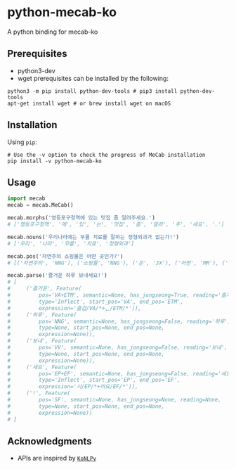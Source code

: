 # python-mecab-ko
A python binding for mecab-ko

## Prerequisites
- python3-dev
- wget
prerequisites can be installed by the following:
```
python3 -m pip install python-dev-tools # pip3 install python-dev-tools
apt-get install wget # or brew install wget on macOS
```

## Installation
Using `pip`:
```
# Use the -v option to check the progress of MeCab installation
pip install -v python-mecab-ko
```

## Usage
```python
import mecab
mecab = mecab.MeCab()

mecab.morphs('영등포구청역에 있는 맛집 좀 알려주세요.')
# ['영등포구청역', '에', '있', '는', '맛집', '좀', '알려', '주', '세요', '.']

mecab.nouns('우리나라에는 무릎 치료를 잘하는 정형외과가 없는가!')
# ['우리', '나라', '무릎', '치료', '정형외과']

mecab.pos('자연주의 쇼핑몰은 어떤 곳인가?')
# [('자연주의', 'NNG'), ('쇼핑몰', 'NNG'), ('은', 'JX'), ('어떤', 'MM'), ('곳', 'NNG'), ('인가', 'VCP+EF'), ('?', 'SF')]

mecab.parse('즐거운 하루 보내세요!')
# [
#     ('즐거운', Feature(
#         pos='VA+ETM', semantic=None, has_jongseong=True, reading='즐거운',
#         type='Inflect', start_pos='VA', end_pos='ETM',
#         expression='즐겁/VA/*+ᆫ/ETM/*')),
#     ('하루', Feature(
#         pos='NNG', semantic=None, has_jongseong=False, reading='하루',
#         type=None, start_pos=None, end_pos=None,
#         expression=None)),
#     ('보내', Feature(
#         pos='VV', semantic=None, has_jongseong=False, reading='보내',
#         type=None, start_pos=None, end_pos=None,
#         expression=None)),
#     ('세요', Feature(
#         pos='EP+EF', semantic=None, has_jongseong=False, reading='세요',
#         type='Inflect', start_pos='EP', end_pos='EF',
#         expression='시/EP/*+어요/EF/*')),
#     ('!', Feature(
#         pos='SF', semantic=None, has_jongseong=None, reading=None,
#         type=None, start_pos=None, end_pos=None,
#         expression=None))
# ]
```

## Acknowledgments
- APIs are inspired by [`KoNLPy`](https://github.com/konlpy/konlpy/)
